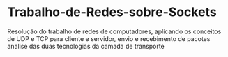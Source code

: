 # Trabalho-de-Redes-sobre-Sockets
Resolução do trabalho de redes de computadores, aplicando os conceitos de UDP e TCP para cliente e servidor, envio e recebimento de pacotes analise das duas tecnologias da camada de transporte
